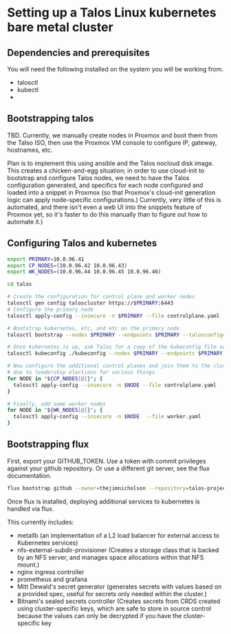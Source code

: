 # Setting up a Talos Linux kubernetes bare metal cluster

## Dependencies and prerequisites

You will need the following installed on the system you will be working from. 

- talosctl
- kubectl
- 

## Bootstrapping talos 

TBD. Currently, we manually create nodes in Proxmox and boot them from the Talso ISO, then use the Proxmox VM console to configure IP, gateway, hostnames, etc.

Plan is to implement this using ansible and the Talos nocloud disk image. This creates a chicken-and-egg situation; in order to use cloud-init to bootstrap and configure Talos nodes, we need to have the Talos configuration generated, and specifics for each node configured and loaded into a snippet in Proxmox (so that Proxmox's cloud-init generation logic can apply node-specific configurations.) Currently, very little of this is automated, and there isn't even a web UI into the snippets feature of Proxmox yet, so it's faster to do this manually than to figure out how to automate it.)

## Configuring Talos and kubernetes

```sh
export PRIMARY=10.0.96.41
export CP_NODES=(10.0.96.42 10.0.96.43)
export WK_NODES=(10.0.96.44 10.0.96.45 10.0.96.46)

cd talos

# Create the configuration for control plane and worker nodes
talosctl gen config taloscluster https://$PRIMARY:6443
# Configure the primary node
talosctl apply-config --insecure -n $PRIMARY --file controlplane.yaml

# Bootstrap kubernetes, etc, and etc on the primary node
talosctl bootstrap --nodes $PRIMARY --endpoints $PRIMARY --talosconfig=./talosconfig

# Once kubernetes is up, ask Talos for a copy of the kubeconfig file so we can access it
talosctl kubeconfig ./kubeconfig --nodes $PRIMARY --endpoints $PRIMARY

# Now configure the additional control planes and join them to the cluster. This can take a while
# due to leadership elections for various things
for NODE in "${CP_NODES[@]}"; {
  talosctl apply-config --insecure -n $NODE --file controlplane.yaml
}

# Finally, add some worker nodes
for NODE in "${WK_NODES[@]}"; {
  talosctl apply-config --insecure -n $NODE  --file worker.yaml
}
```

## Bootstrapping flux

First, export your GITHUB_TOKEN. Use a token with commit privileges against your github repository. Or use a different git server, see the flux documentation. 

```sh
flux bootstrap github --owner=thejimnicholson --repository=talos-project  --branch=main --path=apps
```

Once flux is installed, deploying additional services to kubernetes is handled via flux.

This currently includes:

- metallb (an implementation of a L2 load balancer for external access to Kubernetes services)
- nfs-external-subdir-provisioner (Creates a storage class that is backed by an NFS server, and manages space allocations within that NFS mount.)
- nginx ingress controller
- prometheus and grafana
- Mitt Dewald's secret generator (generates secrets with values based on a provided spec, useful for secrets only needed within the cluster.)
- Bitnami's sealed secrets controller (Creates secrets from CRDS created using cluster-specific keys, which are safe to store in source control because the values can only be decrypted if you have the cluster-specific key